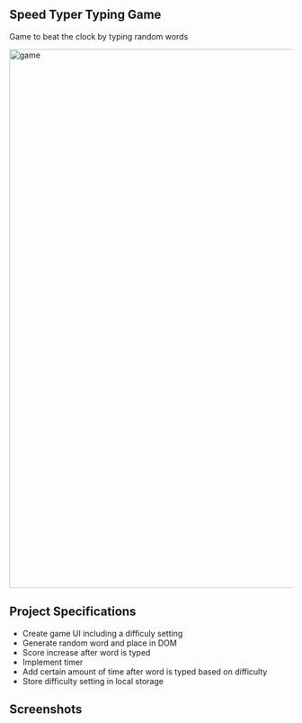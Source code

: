 

## Speed Typer Typing Game

Game to beat the clock by typing random words

<img width="959" alt="game" src="https://user-images.githubusercontent.com/64359203/132181239-976f63a5-ad39-421e-82a9-c914b1525c76.png">

## Project Specifications

- Create game UI including a difficuly setting
- Generate random word and place in DOM
- Score increase after word is typed
- Implement timer
- Add certain amount of time after word is typed based on difficulty
- Store difficulty setting in local storage

## Screenshots